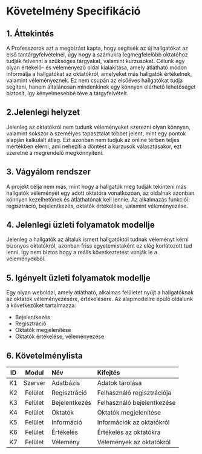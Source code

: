 # Követelmény Specifikáció
## 1. Áttekintés
A Professzorok azt a megbízást kapta, hogy segítsék az új hallgatókat az első tantárgyfelvételnél, úgy hogy a számukra 
legmegfelelőbb oktatóhoz tudják felvenni a szükséges tárgyakat, valamint kurzusokat. Célunk egy olyan értékelő- és véleményező oldal kialakítása, amely átlátható módon informálja a hallgatókat az oktatókról, amelyeket más hallgatók értékelnek, valamint véleményeznek. Ez nem csupán az elsőéves hallgatókat tudja segíteni, hanem általánosan mindenkinek egy könnyen elérhető lehetőséget biztosít, így kényelmesebbé téve a tárgyfelvételt.

## 2.Jelenlegi helyzet
Jelenleg az oktatókról nem tudunk véleményeket szerezni olyan könnyen, valamint sokszor a személyes tapasztalat többet jelent, mint 
egy pontok alapján kalkulált átlag. Ezt azonban nem tudjuk az online térben teljes mértékben elérni, ami nehezíti a döntést a kurzusok választásakor, ezt szeretné a megrendelő megkönnyíteni. 

## 3. Vágyálom rendszer
A projekt célja nem más, mint hogy a hallgatók meg tudják tekinteni más hallgatók véleményét egy adott oktatóra vonatkozóan, az oldalnak
azonban könnyen kezelhetőnek és átláthatónak kell lennie. Az alkalmazás funkciói: regisztráció, bejelentkezés, oktatók értékelése, valamint 
véleményezése.

## 4. Jelenlegi üzleti folyamatok modellje
Jelenleg a hallgatók az általuk ismert hallgatóktól tudnak véleményt kérni bizonyos oktatókról, azonban friss egyetemistaként ez elég korlátozott tud lenni. Így nem biztos hogy a reális következtetést vonják le a véleményekből.

## 5. Igényelt üzleti folyamatok modellje
Egy olyan weboldal, amely átlátható, alkalmas felületet nyújt a hallgatóknak az oktatók véleményezésére, értékelésére.
Az alapmodellre épülő oldalunk a következőket tartalmazza:
-  Bejelentkezés
-  Regisztráció
-  Oktatók megjelenítése
-  Oktatók értékelése, véleményezése

## 6. Követelménylista
|  ID  |  Modul  |  Név  |  Kifejtés  |
| :--: | :-----: | :---- | :--------- |
| K1   | Szerver | Adatbázis | Adatok tárolása |
| K2   | Felület | Regisztráció | Felhasználó regisztrációja |
| K3   | Felület | Bejelentkezés | Felhasználó bejelentkezése |
| K4   | Felület | Oktatók | Oktatók megjelenítése |
| K5   | Felület | Információ | Információk az oktatókról |
| K6   | Felület | Értékelés | Értékelés az oktatókra |
| K7   | Felület | Vélemény  | Vélemények az oktatókról | 
